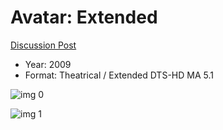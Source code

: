 # Avatar: Extended

[Discussion Post](https://www.avsforum.com/threads/bass-eq-for-filtered-movies.2995212/post-56894532)

* Year: 2009
* Format: Theatrical / Extended DTS-HD MA 5.1

![img 0](https://i.imgur.com/js1CEYb.jpg)

![img 1](https://i.imgur.com/J1NF2hd.png)

